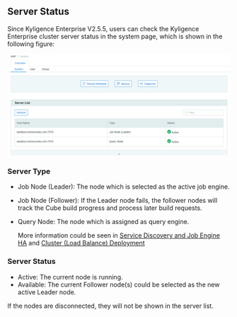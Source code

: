 ## Server Status ##

Since Kyligence Enterprise V2.5.5, users can check the Kyligence Enterprise cluster server status in the system page, which is shown in the following figure:

![servers status](images/server_status/server_status_1.en.png)

### Server Type ###

* Job Node (Leader): The node which is selected as the active job engine.

* Job Node (Follower): If the Leader node fails, the follower nodes will track the Cube build progress and process later build requests.

* Query Node: The node which is assigned as query engine.

  More information could be seen in [Service Discovery and Job Engine HA](../install/adv_install_ha.en.md) and [Cluster (Load Balance) Deployment](../install/adv_install_lb.en.md)

### Server Status ###

* Active: The current node is running.
* Available: The current Follower node(s) could be selected as the new active Leader node.

If the nodes are disconnected, they will not be shown in the server list.